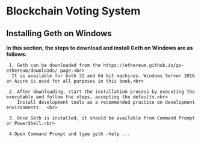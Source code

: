 # Blockchain Voting System

## Installing Geth on Windows

  **In this section, the steps to download and install Geth on Windows are as follows:**
  
     1. Geth can be downloaded from the https://ethereum.github.io/go-ethereum/downloads/ page.<br> 
      It is available for both 32 and 64 bit machines. Windows Server 2016 on Azure is used for all purposes in this book.<br>

     2. After downloading, start the installation process by executing the executable and follow the steps, accepting the defaults.<br>
        Install development tools as a recommended practice on development environments.  <br>
     
     3. Once Geth is installed, it should be available from Command Prompt or PowerShell.<br>
     
     4.Open Command Prompt and type geth -help ...
